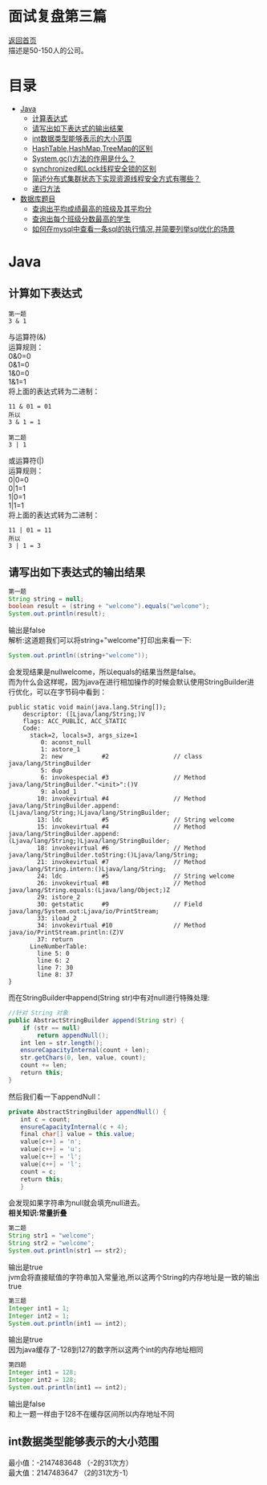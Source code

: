 # 面试复盘第三篇
 [返回首页](../README.md)  
描述是50-150人的公司。    
# 目录
- [Java](#Java)
    - [计算表达式](#计算如下表达式)  
    - [请写出如下表达式的输出结果]()  
    - [int数据类型能够表示的大小范围]()  
    - [HashTable,HashMap,TreeMap的区别]()
    - [System.gc()方法的作用是什么？]()  
    - [synchronized和Lock线程安全锁的区别]()
    - [简述分布式集群状态下实现资源线程安全方式有哪些？]()
    - [递归方法]()   
- [数据库题目]()  
    - [查询出平均成绩最高的班级及其平均分]()  
    - [查询出每个班级分数最高的学生]()  
    - [如何在mysql中查看一条sql的执行情况,并简要列举sql优化的场景]()  

# Java  
## 计算如下表达式  
```
第一题
3 & 1
```
与运算符(&)  
运算规则：  
0&0=0  
0&1=0  
1&0=0  
1&1=1  
将上面的表达式转为二进制：  
```
11 & 01 = 01
所以
3 & 1 = 1
```  

```
第二题
3 | 1
```
或运算符(|)  
运算规则：  
0|0=0  
0|1=1  
1|0=1  
1|1=1  
将上面的表达式转为二进制：  
```
11 | 01 = 11
所以
3 | 1 = 3
```

## 请写出如下表达式的输出结果
```java
第一题
String string = null;
boolean result = (string + "welcome").equals("welcome");
System.out.println(result);
```
输出是false  
解析:这道题我们可以将string+"welcome"打印出来看一下:  
```java
System.out.println((string+"welcome"));
```
会发现结果是nullwelcome，所以equals的结果当然是false。  
而为什么会这样呢，因为java在进行相加操作的时候会默认使用StringBuilder进行优化，可以在字节码中看到：  
```
public static void main(java.lang.String[]);
    descriptor: ([Ljava/lang/String;)V
    flags: ACC_PUBLIC, ACC_STATIC
    Code:
      stack=2, locals=3, args_size=1
         0: aconst_null
         1: astore_1
         2: new           #2                  // class java/lang/StringBuilder
         5: dup
         6: invokespecial #3                  // Method java/lang/StringBuilder."<init>":()V
         9: aload_1
        10: invokevirtual #4                  // Method java/lang/StringBuilder.append:(Ljava/lang/String;)Ljava/lang/StringBuilder;
        13: ldc           #5                  // String welcome
        15: invokevirtual #4                  // Method java/lang/StringBuilder.append:(Ljava/lang/String;)Ljava/lang/StringBuilder;
        18: invokevirtual #6                  // Method java/lang/StringBuilder.toString:()Ljava/lang/String;
        21: invokevirtual #7                  // Method java/lang/String.intern:()Ljava/lang/String;
        24: ldc           #5                  // String welcome
        26: invokevirtual #8                  // Method java/lang/String.equals:(Ljava/lang/Object;)Z
        29: istore_2
        30: getstatic     #9                  // Field java/lang/System.out:Ljava/io/PrintStream;
        33: iload_2
        34: invokevirtual #10                 // Method java/io/PrintStream.println:(Z)V
        37: return
      LineNumberTable:
        line 5: 0
        line 6: 2
        line 7: 30
        line 8: 37
}
```  
而在StringBuilder中append(String str)中有对null进行特殊处理:  
```java
//针对 String 对象
public AbstractStringBuilder append(String str) {
    if (str == null)
        return appendNull();
　　int len = str.length();
　　ensureCapacityInternal(count + len);
　　str.getChars(0, len, value, count);
　　count += len;
　　return this;
}
```
然后我们看一下appendNull：  
```java
private AbstractStringBuilder appendNull() {
　　int c = count;
　　ensureCapacityInternal(c + 4);
　　final char[] value = this.value;
　　value[c++] = 'n';
　　value[c++] = 'u';
　　value[c++] = 'l';
　　value[c++] = 'l';
　　count = c;
　　return this;
　　}
```
会发现如果字符串为null就会填充null进去。  
**相关知识:常量折叠**  

```java
第二题
String str1 = "welcome";
String str2 = "welcome";
System.out.println(str1 == str2);
```
输出是true  
jvm会将直接赋值的字符串加入常量池,所以这两个String的内存地址是一致的输出true  
```java
第三题
Integer int1 = 1;
Integer int2 = 1;
System.out.println(int1 == int2);
```
输出是true  
因为java缓存了-128到127的数字所以这两个int的内存地址相同  

```java
第四题
Integer int1 = 128;
Integer int2 = 128;
System.out.println(int1 == int2);
```
输出是false  
和上一题一样由于128不在缓存区间所以内存地址不同  
## int数据类型能够表示的大小范围
最小值：-2147483648 （-2的31次方）  
最大值：2147483647  （2的31次方-1）  
